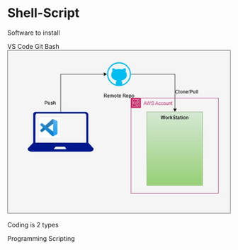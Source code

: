 
# Shell-Script
Software to install

VS Code
Git Bash
![Alt text](image.png)

Coding is 2 types

Programming
Scripting